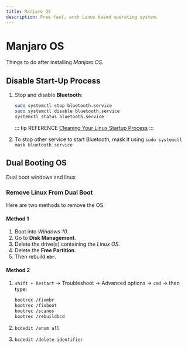 ```yaml
---
title: Manjaro OS
description: Free fast, arch Linux based operating system.
---
```


# Manjaro OS

Things to do after installing _Manjaro OS_.

## Disable Start-Up Process

1. Stop and disable **Bluetooth**:

   ```bash
   sudo systemctl stop bluetooth.service
   sudo systemctl disable bluetooth.service
   systemctl status bluetooth.service
   ```

   ::: tip REFERENCE
   [Cleaning Your Linux Startup Process](https://www.linux.com/topic/desktop/cleaning-your-linux-startup-process/)
   :::

2. To stop other service to start Bluetooth, mask it using `sudo systemctl mask bluetooth.service`

## Dual Booting OS

Dual boot windows and linux

### Remove Linux From Dual Boot

Here are two methods to remove the OS.

#### Method 1

1. Boot into _Windows 10_.
2. Go to **Disk Management**.
3. Delete the drive(s) containing the _Linux OS_.
4. Delete the **Free Partition**.
5. Then rebuild **`mbr`**.

#### Method 2

1. `shift + Restart` -> Troubleshoot -> Advanced options -> `cmd` -> then type:

   ```bash
   bootrec /fixmbr
   bootrec /fixboot
   bootrec /scanos
   bootrec /rebuildbcd
   ```

2. `bcdedit /enum all`

3. `bcdedit /delete identifier`

